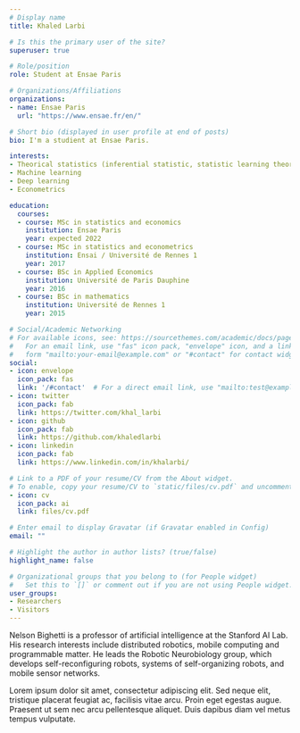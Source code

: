 ```yaml
---
# Display name
title: Khaled Larbi

# Is this the primary user of the site?
superuser: true

# Role/position
role: Student at Ensae Paris

# Organizations/Affiliations
organizations:
- name: Ensae Paris
  url: "https://www.ensae.fr/en/"

# Short bio (displayed in user profile at end of posts)
bio: I'm a studient at Ensae Paris.

interests:
- Theorical statistics (inferential statistic, statistic learning theory, survey sampling theory)
- Machine learning
- Deep learning
- Econometrics

education:
  courses:
  - course: MSc in statistics and economics
    institution: Ensae Paris
    year: expected 2022
  - course: MSc in statistics and econometrics
    institution: Ensai / Université de Rennes 1
    year: 2017
  - course: BSc in Applied Economics
    institution: Université de Paris Dauphine
    year: 2016
  - course: BSc in mathematics
    institution: Université de Rennes 1
    year: 2015

# Social/Academic Networking
# For available icons, see: https://sourcethemes.com/academic/docs/page-builder/#icons
#   For an email link, use "fas" icon pack, "envelope" icon, and a link in the
#   form "mailto:your-email@example.com" or "#contact" for contact widget.
social:
- icon: envelope
  icon_pack: fas
  link: '/#contact'  # For a direct email link, use "mailto:test@example.org".
- icon: twitter
  icon_pack: fab
  link: https://twitter.com/khal_larbi
- icon: github
  icon_pack: fab
  link: https://github.com/khaledlarbi
- icon: linkedin
  icon_pack: fab
  link: https://www.linkedin.com/in/khalarbi/

# Link to a PDF of your resume/CV from the About widget.
# To enable, copy your resume/CV to `static/files/cv.pdf` and uncomment the lines below.
- icon: cv
  icon_pack: ai
  link: files/cv.pdf

# Enter email to display Gravatar (if Gravatar enabled in Config)
email: ""

# Highlight the author in author lists? (true/false)
highlight_name: false

# Organizational groups that you belong to (for People widget)
#   Set this to `[]` or comment out if you are not using People widget.
user_groups:
- Researchers
- Visitors
---
```


Nelson Bighetti is a professor of artificial intelligence at the Stanford AI Lab. His research interests include distributed robotics, mobile computing and programmable matter. He leads the Robotic Neurobiology group, which develops self-reconfiguring robots, systems of self-organizing robots, and mobile sensor networks.

Lorem ipsum dolor sit amet, consectetur adipiscing elit. Sed neque elit, tristique placerat feugiat ac, facilisis vitae arcu. Proin eget egestas augue. Praesent ut sem nec arcu pellentesque aliquet. Duis dapibus diam vel metus tempus vulputate.

